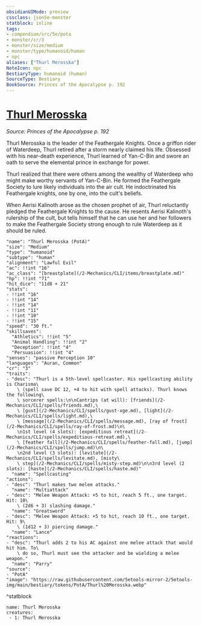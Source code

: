 ```yaml
---
obsidianUIMode: preview
cssclass: json5e-monster
statblock: inline
tags:
- compendium/src/5e/pota
- monster/cr/3
- monster/size/medium
- monster/type/humanoid/human
- npc
aliases: ["Thurl Merosska"]
NoteIcon: npc
BestiaryType: humanoid (human)
SourceType: Bestiary
BookSource: Princes of the Apocalypse p. 192
---
```

# [Thurl Merosska](2-Mechanics/CLI/bestiary/npc/thurl-merosska-pota.md)
*Source: Princes of the Apocalypse p. 192*  

Thurl Merosska is the leader of the Feathergale Knights. Once a griffon rider of Waterdeep, Thurl retired after a storm nearly claimed his life. Obsessed with his near-death experience, Thurl learned of Yan-C-Bin and swore an oath to serve the elemental prince in exchange for power.

Thurl realized that there were others among the wealthy of Waterdeep who might make worthy servants of Yan-C-Bin. He formed the Feathergale Society to lure likely individuals into the air cult. He indoctrinated his Feathergale knights, one by one, into the cult's beliefs.

When Aerisi Kalinoth arose as the chosen prophet of air, Thurl reluctantly pledged the Feathergale Knights to the cause. He resents Aerisi Kalinoth's rulership of the cult, but tells himself that he can use her and her followers to make the Feathergale Society strong enough to rule Waterdeep as it should be ruled.

```statblock
"name": "Thurl Merosska (PotA)"
"size": "Medium"
"type": "humanoid"
"subtype": "human"
"alignment": "Lawful Evil"
"ac": !!int "16"
"ac_class": "[breastplate](/2-Mechanics/CLI/items/breastplate.md)"
"hp": !!int "71"
"hit_dice": "11d8 + 21"
"stats":
- !!int "16"
- !!int "14"
- !!int "14"
- !!int "11"
- !!int "10"
- !!int "15"
"speed": "30 ft."
"skillsaves":
  "Athletics": !!int "5"
  "Animal Handling": !!int "2"
  "Deception": !!int "4"
  "Persuasion": !!int "4"
"senses": "passive Perception 10"
"languages": "Auran, Common"
"cr": "3"
"traits":
- "desc": "Thurl is a 5th-level spellcaster. His spellcasting ability is Charisma\
    \ (spell save DC 12, +4 to hit with spell attacks). Thurl knows the following\
    \ sorcerer spells:\n\nCantrips (at will): [friends](/2-Mechanics/CLI/spells/friends.md),\
    \ [gust](/2-Mechanics/CLI/spells/gust-xge.md), [light](/2-Mechanics/CLI/spells/light.md),\
    \ [message](/2-Mechanics/CLI/spells/message.md), [ray of frost](/2-Mechanics/CLI/spells/ray-of-frost.md)\n\
    \n1st level (4 slots): [expeditious retreat](/2-Mechanics/CLI/spells/expeditious-retreat.md),\
    \ [feather fall](/2-Mechanics/CLI/spells/feather-fall.md), [jump](/2-Mechanics/CLI/spells/jump.md)\n\
    \n2nd level (3 slots): [levitate](/2-Mechanics/CLI/spells/levitate.md), [misty\
    \ step](/2-Mechanics/CLI/spells/misty-step.md)\n\n3rd level (2 slots): [haste](/2-Mechanics/CLI/spells/haste.md)"
  "name": "Spellcasting"
"actions":
- "desc": "Thurl makes two melee attacks."
  "name": "Multiattack"
- "desc": "Melee Weapon Attack: +5 to hit, reach 5 ft., one target. Hit: 10\
    \ (2d6 + 3) slashing damage."
  "name": "Greatsword"
- "desc": "Melee Weapon Attack: +5 to hit, reach 10 ft., one target. Hit: 9\
    \ (1d12 + 3) piercing damage."
  "name": "Lance"
"reactions":
- "desc": "Thurl adds 2 to his AC against one melee attack that would hit him. To\
    \ do so, Thurl must see the attacker and be wielding a melee weapon."
  "name": "Parry"
"source":
- "PotA"
"image": "https://raw.githubusercontent.com/5etools-mirror-2/5etools-img/main/bestiary/tokens/PotA/Thurl%20Merosska.webp"
```
^statblock

```encounter-table
name: Thurl Merosska
creatures:
 - 1: Thurl Merosska
```